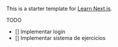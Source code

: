 This is a starter template for [Learn Next.js](https://nextjs.org/learn).

TODO

- [] Implementar login
- [] Implementar sistema de ejercicios
